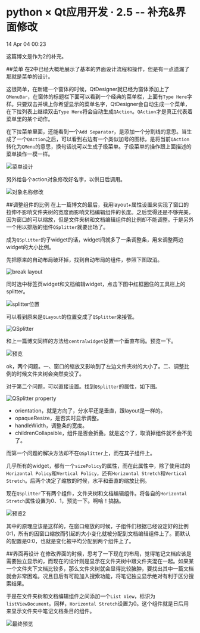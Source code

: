 ﻿python × Qt应用开发 · 2.5 -- 补充&界面修改
==================================
14 Apr 04 00:23

这篇博文是作为2的补充。

##菜单
在2中已经大概地展示了基本的界面设计流程和操作，但是有一点遗漏了那就是菜单的设计。

这很简单，在新建一个窗体的时候，QtDesigner就已经为窗体添加上了`QMenuBar`，在窗体的标题栏下面可以看到一个经典的菜单栏，上面有`Type Here`字样。只要双击并填上你希望显示的菜单名字，QtDesigner会自动生成一个菜单，在下拉列表上继续双击`Type Here`将会自动生成`QAction`。`QAction`才是真正代表着菜单里的某个动作。

在下拉菜单里面，还能看到一个`Add Separator`，是添加一个分割线的意思。当生成了一个`QAction`之后，可以看到右边有一个类似加号的图标，是将当前`QAction`转化为`QMenu`的意思，换句话说可以生成子级菜单。子级菜单的操作跟上面描述的菜单操作一模一样。

![菜单设计](http://i.imgur.com/sWHRn5W.jpg)

另外给各个action对象修改好名字，以供日后调用。

![对象名称修改](http://i.imgur.com/4QP853v.jpg)

##调整组件的比例
在上一篇博文的最后，我用layout+属性设置来实现了窗口的拉伸不影响文件夹树的宽度而影响文档编辑组件的长度。之后觉得还是不够完美，因为窗口的可以缩放，但是文件夹树和文档编辑组件的比例却不能调整。于是另外一个用以排版的组件`QSplitter`就要出场了。

成为`QSplitter`的子widget的话，widget间就多了一条调整条，用来调整两边widget的大小比例。

先把原来的自动布局破环掉，找到自动布局的组件，参照下图取消。

![break layout](http://i.imgur.com/t5TLju4.jpg)

同时选中标签页widget和文档编辑widget，点击下图中红框圈住的工具栏上的splitter。

![splitter位置](http://i.imgur.com/HxMlmi8.jpg)

可以看到原来是`QLayout`的位置变成了`QSplitter`来接管。

![QSplitter](http://i.imgur.com/sS9Th84.jpg)

和上一篇博文同样的方法给`centralwidget`设置一个垂直布局。预览一下。

![预览](http://i.imgur.com/V3a4ETT.gif)

ok，两个问题。一、窗口的缩放又影响到了左边文件夹树的大小了。二、调整比例的时候文件夹树会突然变没了。

对于第二个问题，可以直接设置。找到`QSplitter`的属性，如下图。

![QSplitter property](http://i.imgur.com/FLQrnNo.jpg)

+ orientation，就是方向了，分水平还是垂直，跟layout是一样的。
+ opaqueResize，是否实时显示调整。
+ handleWidth，调整条的宽度。
+ childrenCollapsible，组件是否会折叠。就是这个了，取消掉组件就不会不见了。

而第一个问题的解决方法却不在`QSplitter`上，而在其子组件上。

几乎所有的widget，都有一个`sizePolicy`的属性，而在此属性中，除了使用过的`Horizontal Policy`和`Vertical Policy`，还有`Horizontal Stretch`和`Vertical Stretch`。后两个决定了缩放的时候，水平和垂直的缩放比例。

现在`QSplitter`下有两个组件，文件夹树和文档编辑组件。将各自的`Horizontal Stretch`属性设置为0、1，预览一下。啊哈！搞掂。

![预览2](http://i.imgur.com/H3XQBIM.gif)

其中的原理应该是这样的，在窗口缩放的时候，子组件们根据已经设定好的比例0:1，所有的因窗口缩放而引起的大小变化就被分配到文档编辑组件上了。而默认的配置是0:0，也就是变化被平均分配到两个组件上了。

##界面再设计
在修改界面的时候，思考了一下现在的布局，觉得笔记文档应该是需要独立显示的，而现在的设计则是显示在文件夹树中跟文件夹混在一起。如果某一个文件夹下文档比较多，那么文件夹树就会显得比较臃肿，要找出其中一篇文档就会非常困难。况且日后有可能加入搜索功能，将笔记独立显示绝对有利于区分搜索结果。

于是在文件夹树和文档编辑组件之间添加一个`List View`，标识为`listViewDocument`。同样，`Horizontal Stretch`设置为0。这个组件就是日后用来显示文件夹中笔记文档条目的组件。

![最终预览](http://i.imgur.com/8XbhyOL.gif)